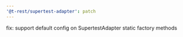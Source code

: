 ```yaml
---
'@t-rest/supertest-adapter': patch
---
```


fix: support default config on SupertestAdapter static factory methods
